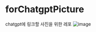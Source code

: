 # forChatgptPicture
chatgpt에 링크할 사진을 위한 레포
![image](https://github.com/rabo8497/forChatgptPicture/assets/67371359/f1548a72-1e32-423a-ab01-65f8f389bd54)
